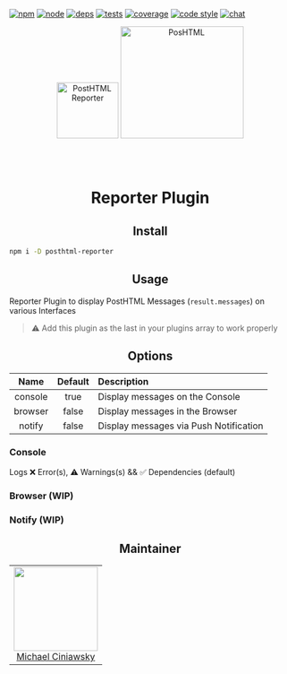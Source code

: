 [![npm][npm]][npm-url]
[![node][node]][node-url]
[![deps][deps]][deps-url]
[![tests][tests]][tests-url]
[![coverage][cover]][cover-url]
[![code style][style]][style-url]
[![chat][chat]][chat-url]

<div align="center">
  <img width="110" height="100" title="PostHTML Reporter" vspace="50" src="http://posthtml.github.io/posthtml-reporter/logo.svg">
  <a href="https://github.com/posthtml/posthtml">
    <img width="220" height="200" title="PosHTML"           src="http://posthtml.github.io/posthtml/logo.svg">
  </a>
  <h1>Reporter Plugin</h1>
</div>

<h2 align="center">Install</h2>

```bash
npm i -D posthtml-reporter
```

<h2 align="center">Usage</h2>

Reporter Plugin to display PostHTML Messages (`result.messages`) on various Interfaces

> :warning: Add this plugin as the last in your plugins array to work properly

<h2 align="center">Options</h2>

|Name|Default|Description|
|:--:|:-----:|:----------|
|console|true|Display messages on the Console|
|browser|false|Display messages in the Browser|
|notify |false|Display messages via Push Notification|

### Console

Logs ❌ Error(s), ⚠️ Warnings(s) && ✅ Dependencies (default)

### Browser (WIP)

### Notify (WIP)


<h2 align="center">Maintainer</h2>

<table>
  <tbody>
    <tr>
      <td align="center">
        <img width="150 height="150"
        src="https://github.com/michael-ciniawsky.png?v=3&s=150">
        <br>
        <a href="https://github.com/michael-ciniawsky">Michael Ciniawsky</a>
      </td>
    </tr>
  <tbody>
</table>


[npm]: https://img.shields.io/npm/v/posthtml-reporter.svg
[npm-url]: https://npmjs.com/package/posthtml-reporter

[node]: https://img.shields.io/node/v/posthtml-reporter.svg
[node-url]: https://nodejs.org

[deps]: https://david-dm.org/posthtml/posthtml-reporter.svg
[deps-url]: https://david-dm.org/posthtml/posthtml-reporter

[style]: https://img.shields.io/badge/code%20style-standard-yellow.svg
[style-url]: http://standardjs.com/

[tests]: http://img.shields.io/travis/posthtml/posthtml-reporter.svg
[tests-url]: https://travis-ci.org/posthtml/posthtml-reporter

[cover]: https://coveralls.io/repos/github/posthtml/posthtml-reporter/badge.svg
[cover-url]: https://coveralls.io/github/posthtml/posthtml-reporter

[style]: https://img.shields.io/badge/code%20style-standard-yellow.svg
[style-url]: http://standardjs.com/

[chat]: https://badges.gitter.im/posthtml/posthtml.svg
[chat-url]: https://gitter.im/posthtml/posthtml
